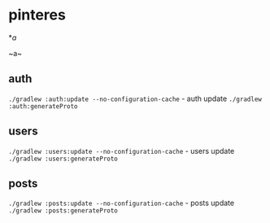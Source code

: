 # pinteres

 **a*

~a~

## auth
`./gradlew :auth:update --no-configuration-cache` - auth update
`./gradlew :auth:generateProto` 


## users
`./gradlew :users:update --no-configuration-cache` - users update
`./gradlew :users:generateProto` 


## posts
`./gradlew :posts:update --no-configuration-cache` - posts update
`./gradlew :posts:generateProto` 
